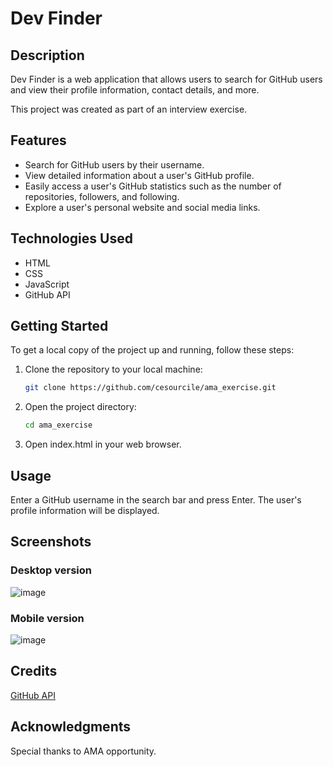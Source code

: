 # Dev Finder

## Description
Dev Finder is a web application that allows users to search for GitHub users and view their profile information, contact details, and more.

This project was created as part of an interview exercise.

## Features
- Search for GitHub users by their username.
- View detailed information about a user's GitHub profile.
- Easily access a user's GitHub statistics such as the number of repositories, followers, and following.
- Explore a user's personal website and social media links.

## Technologies Used
- HTML
- CSS
- JavaScript
- GitHub API

## Getting Started
To get a local copy of the project up and running, follow these steps:

1. Clone the repository to your local machine:
   ```bash
   git clone https://github.com/cesourcile/ama_exercise.git
   ```
2. Open the project directory:
   ```bash
   cd ama_exercise
   ```
3. Open index.html in your web browser.

## Usage

Enter a GitHub username in the search bar and press Enter.
The user's profile information will be displayed.

## Screenshots

### Desktop version
![image](https://github.com/cesourcile/ama_exercise/assets/98766071/91da7043-b9c8-4956-87bb-27a76abdea51)

### Mobile version
![image](https://github.com/cesourcile/ama_exercise/assets/98766071/4dd9566f-92e2-4c93-a276-8eb44211266c)

## Credits

[GitHub API](https://docs.github.com/fr/rest/users/users?apiVersion=2022-11-28#get-a-user)

## Acknowledgments

Special thanks to AMA opportunity.
